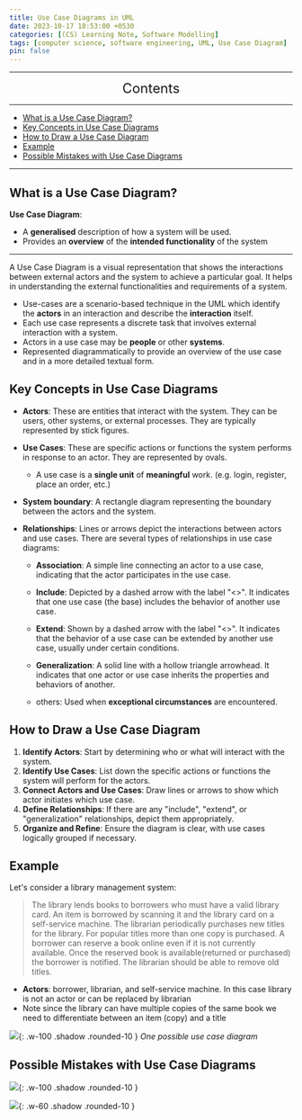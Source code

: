 ```yaml
---
title: Use Case Diagrams in UML
date: 2023-10-17 18:53:00 +0530
categories: [(CS) Learning Note, Software Modelling]
tags: [computer science, software engineering, UML, Use Case Diagram]
pin: false
---
```


---
<center><font size='5'> Contents </font></center>

---

<!-- TOC -->
  * [What is a Use Case Diagram?](#what-is-a-use-case-diagram)
  * [Key Concepts in Use Case Diagrams](#key-concepts-in-use-case-diagrams)
  * [How to Draw a Use Case Diagram](#how-to-draw-a-use-case-diagram)
  * [Example](#example)
  * [Possible Mistakes with Use Case Diagrams](#possible-mistakes-with-use-case-diagrams)
<!-- TOC -->

---

## What is a Use Case Diagram?

**Use Case Diagram**:
- A **generalised** description of how a system will be used.
- Provides an **overview** of the **intended functionality** of the system

---

A Use Case Diagram is a visual representation that shows the interactions between external actors and the system to achieve a particular goal. It helps in understanding the external functionalities and requirements of a system.

- Use-cases are a scenario-based technique in the UML which identify the **actors** in an interaction and describe the **interaction** itself.
- Each use case represents a discrete task that involves external interaction with a system.
- Actors in a use case may be **people** or other **systems**.
- Represented diagrammatically to provide an overview of the use case and in a more detailed textual form.

## Key Concepts in Use Case Diagrams

- **Actors**: These are entities that interact with the system. They can be users, other systems, or external processes. They are typically represented by stick figures.

- **Use Cases**: These are specific actions or functions the system performs in response to an actor. They are represented by ovals.
  - A use case is a **single unit** of **meaningful** work. (e.g. login, register, place an order, etc.)

- **System boundary**: A rectangle diagram representing the boundary between the actors and the system.

- **Relationships**: Lines or arrows depict the interactions between actors and use cases. There are several types of relationships in use case diagrams:

  - **Association**: A simple line connecting an actor to a use case, indicating that the actor participates in the use case.

  - **Include**: Depicted by a dashed arrow with the label "<<include>>". It indicates that one use case (the base) includes the behavior of another use case.

  - **Extend**: Shown by a dashed arrow with the label "<<extend>>". It indicates that the behavior of a use case can be extended by another use case, usually under certain conditions.

  - **Generalization**: A solid line with a hollow triangle arrowhead. It indicates that one actor or use case inherits the properties and behaviors of another.

  - others: Used when **exceptional circumstances** are encountered.

## How to Draw a Use Case Diagram

1. **Identify Actors**: Start by determining who or what will interact with the system.
2. **Identify Use Cases**: List down the specific actions or functions the system will perform for the actors.
3. **Connect Actors and Use Cases**: Draw lines or arrows to show which actor initiates which use case.
4. **Define Relationships**: If there are any "include", "extend", or "generalization" relationships, depict them appropriately.
5. **Organize and Refine**: Ensure the diagram is clear, with use cases logically grouped if necessary.

## Example

Let's consider a library management system:

> The library lends books to borrowers who must have a valid library card. An item is borrowed by scanning it and the library card on a self-service machine. The librarian periodically purchases new titles for the library. For popular titles more than one copy is purchased. A borrower can reserve a book online even if it is not currently available. Once the reserved book is available(returned or purchased) the borrower is notified. The librarian should be able to remove old titles.


- **Actors**: borrower, librarian, and self-service machine. In this case library is not an actor or can be replaced by librarian
- Note since the library can have multiple copies of the same book we need to differentiate between an item (copy) and a title

![](https://i.postimg.cc/y6TfJJyW/1696535555182.png){: .w-100 .shadow .rounded-10 }
_One possible use case diagram_

## Possible Mistakes with Use Case Diagrams

![](https://i.postimg.cc/FKnh9Nhp/ucu1.png){: .w-100 .shadow .rounded-10 }

![](https://i.postimg.cc/9QfqQXGw/ucu2.png){: .w-60 .shadow .rounded-10 }
